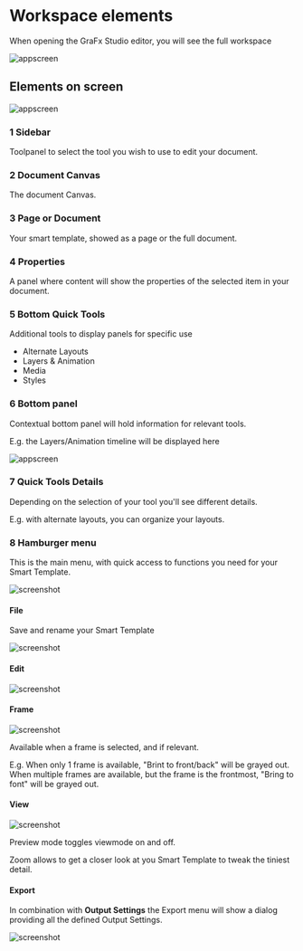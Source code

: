 # Workspace elements

When opening the GraFx Studio editor, you will see the full workspace

![appscreen](editor.png)

## Elements on screen

![appscreen](editor-labeled.png)

### 1 Sidebar

Toolpanel to select the tool you wish to use to edit your document.

### 2 Document Canvas

The document Canvas.

### 3 Page or Document

Your smart template, showed as a page or the full document.

### 4 Properties

A panel where content will show the properties of the selected item in your document.

### 5 Bottom Quick Tools

Additional tools to display panels for specific use

- Alternate Layouts
- Layers & Animation
- Media
- Styles

### 6 Bottom panel

Contextual bottom panel will hold information for relevant tools.

E.g. the Layers/Animation timeline will be displayed here

![appscreen](panel-labeled.png)

### 7 Quick Tools Details

Depending on the selection of your tool you'll see different details.

E.g. with alternate layouts, you can organize your layouts.

### 8 Hamburger menu

This is the main menu, with quick access to functions you need for your Smart Template.

![screenshot](hamburger1.png)

#### File

Save and rename your Smart Template

![screenshot](file.png)

#### Edit

![screenshot](edit.png)

#### Frame

![screenshot](frame.png)

Available when a frame is selected, and if relevant.

E.g. When only 1 frame is available, "Brint to front/back" will be grayed out.  
When multiple frames are available, but the frame is the frontmost, "Bring to font" will be grayed out.

#### View

![screenshot](view.png)

Preview mode toggles viewmode on and off.

Zoom allows to get a closer look at you Smart Template to tweak the tiniest detail.

#### Export

In combination with **Output Settings** the Export menu will show a dialog providing all the defined Output Settings.

![screenshot](exportdialog.png)